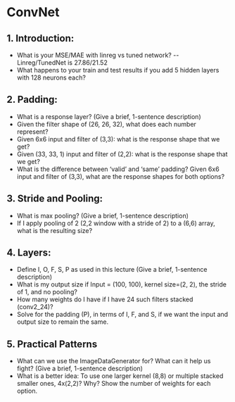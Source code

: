 # ConvNet

## 1. Introduction:
- What is your MSE/MAE with linreg vs tuned network? 
-- Linreg/TunedNet is 27.86/21.52
- What happens to your train and test results if you add 5 hidden layers with 128 neurons each?

## 2. Padding:
- What is a response layer? (Give a brief, 1-sentence description)
- Given the filter shape of (26, 26, 32), what does each number represent?
- Given 6x6 input and filter of (3,3): what is the response shape that we get? 
- Given (33, 33, 1) input and filter of (2,2): what is the response shape that we get?
- What is the difference between ‘valid’ and ‘same’ padding? Given 6x6 input and filter of (3,3), what are the response shapes for both options?

## 3. Stride and Pooling:
- What is max pooling? (Give a brief, 1-sentence description)
- If I apply pooling of 2 (2,2 window with a stride of 2) to a (6,6) array, what is the resulting size?

## 4. Layers:
- Define I, O, F, S, P as used in this lecture (Give a brief, 1-sentence description)
- What is my output size if Input = (100, 100), kernel size=(2, 2), the stride of 1, and no pooling?
- How many weights do I have if I have 24 such filters stacked (conv2_24)?
- Solve for the padding (P), in terms of I, F, and S, if we want the input and output size to remain the same.

## 5. Practical Patterns
- What can we use the ImageDataGenerator for? What can it help us fight? (Give a brief, 1-sentence description)
- What is a better idea: To use one larger kernel (8,8) or multiple stacked smaller ones, 4x(2,2)? Why? Show the number of weights for each option.
